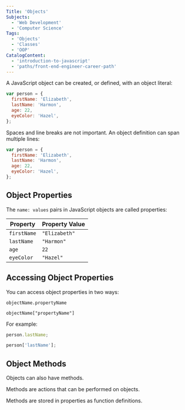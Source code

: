 ```yaml
---
Title: 'Objects'
Subjects:
  - 'Web Development'
  - 'Computer Science'
Tags:
  - 'Objects'
  - 'Classes'
  - 'OOP'
CatalogContent:
  - 'introduction-to-javascript'
  - 'paths/front-end-engineer-career-path'
---
```


A JavaScript object can be created, or defined, with an object literal:

```js
var person = {
  firstName: 'Elizabeth',
  lastName: 'Harmon',
  age: 22,
  eyeColor: 'Hazel',
};
```

Spaces and line breaks are not important. An object definition can span multiple lines:

```js
var person = {
  firstName: 'Elizabeth',
  lastName: 'Harmon',
  age: 22,
  eyeColor: 'Hazel',
};
```

## Object Properties

The `name: values` pairs in JavaScript objects are called properties:

| Property    | Property Value |
| ----------- | -------------- |
| `firstName` | `"Elizabeth"`  |
| `lastName`  | `"Harmon"`     |
| `age`       | `22`           |
| `eyeColor`  | `"Hazel"`      |

## Accessing Object Properties

You can access object properties in two ways:

```pseudo
objectName.propertyName

objectName["propertyName"]
```

For example:

```js
person.lastName;

person['lastName'];
```

## Object Methods

Objects can also have methods.

Methods are actions that can be performed on objects.

Methods are stored in properties as function definitions.

